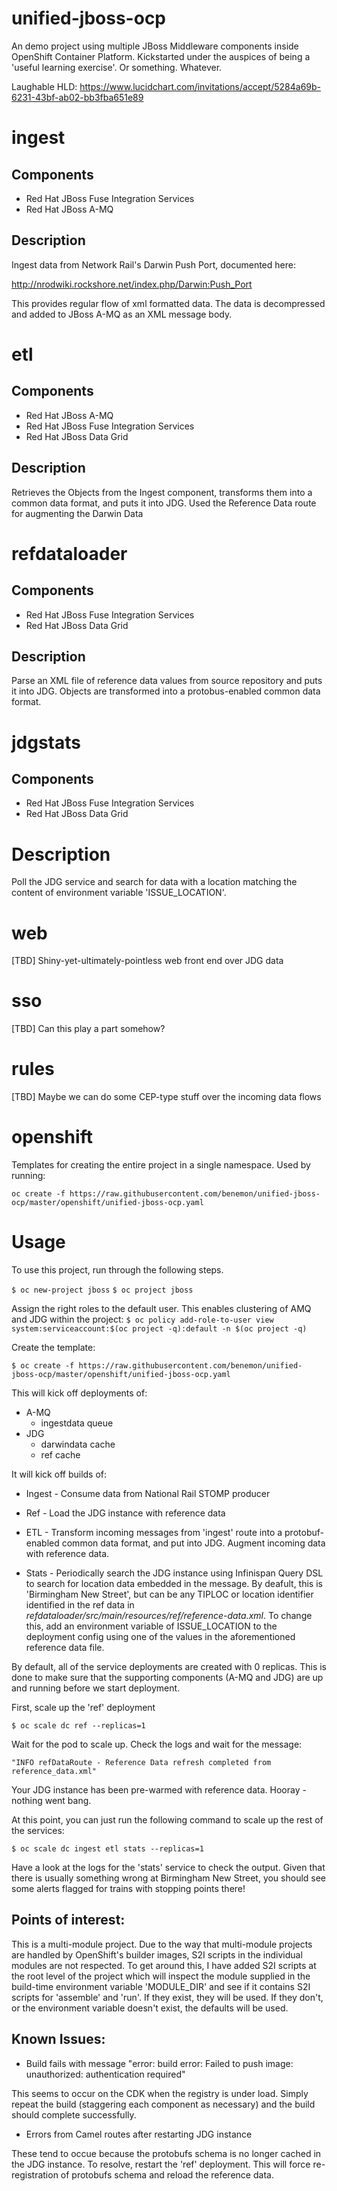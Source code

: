 # unified-jboss-ocp
An demo project using multiple JBoss Middleware components inside OpenShift Container Platform. Kickstarted under the auspices of being a 'useful learning exercise'. Or something. Whatever.


Laughable HLD: https://www.lucidchart.com/invitations/accept/5284a69b-6231-43bf-ab02-bb3fba651e89


# ingest

## Components
* Red Hat JBoss Fuse Integration Services
* Red Hat JBoss A-MQ

## Description
Ingest data from Network Rail's Darwin Push Port, documented here:

http://nrodwiki.rockshore.net/index.php/Darwin:Push_Port

This provides regular flow of xml formatted data. The data is decompressed and added to JBoss A-MQ as an XML message body.

# etl

## Components
* Red Hat JBoss A-MQ
* Red Hat JBoss Fuse Integration Services
* Red Hat JBoss Data Grid

## Description

Retrieves the Objects from the Ingest component, transforms them into a common data format, and puts it into JDG. Used the Reference Data route for augmenting the Darwin Data


# refdataloader

## Components
* Red Hat JBoss Fuse Integration Services
* Red Hat JBoss Data Grid

## Description

Parse an XML file of reference data values from source repository and puts it into JDG. Objects are transformed into a protobus-enabled common data format.

# jdgstats

## Components
* Red Hat JBoss Fuse Integration Services
* Red Hat JBoss Data Grid

# Description
Poll the JDG service and search for data with a location matching the content of environment variable 'ISSUE_LOCATION'.

# web

[TBD] Shiny-yet-ultimately-pointless web front end over JDG data

# sso

[TBD] Can this play a part somehow?

# rules

[TBD] Maybe we can do some CEP-type stuff over the incoming data flows

# openshift

Templates for creating the entire project in a single namespace. Used by running:

`oc create -f https://raw.githubusercontent.com/benemon/unified-jboss-ocp/master/openshift/unified-jboss-ocp.yaml`

# Usage
To use this project, run through the following steps.

`$ oc new-project jboss`
`$ oc project jboss`

Assign the right roles to the default user. This enables clustering of AMQ and JDG within the project:
`$ oc policy add-role-to-user view system:serviceaccount:$(oc project -q):default -n $(oc project -q)`


Create the template:

`$ oc create -f https://raw.githubusercontent.com/benemon/unified-jboss-ocp/master/openshift/unified-jboss-ocp.yaml`


This will kick off deployments of:
* A-MQ
    - ingestdata queue
* JDG
    - darwindata cache
    - ref cache

It will kick off builds of:
* Ingest - Consume data from National Rail STOMP producer

* Ref - Load the JDG instance with reference data

* ETL - Transform incoming messages from 'ingest' route into a protobuf-enabled common data format, and put into JDG. Augment incoming data with reference data.

* Stats - Periodically search the JDG instance using Infinispan Query DSL to search for location data embedded in the message. By deafult, this is 'Birmingham New Street', but can be any TIPLOC or location identifier identified in the ref data in *refdataloader/src/main/resources/ref/reference-data.xml*. To change this, add an environment variable of ISSUE_LOCATION to the deployment config using one of the values in the aforementioned reference data file.

By default, all of the service deployments are created with 0 replicas. This is done to make sure that the supporting components (A-MQ and JDG) are up and running before we start deployment.

First, scale up the 'ref' deployment

`$ oc scale dc ref --replicas=1`

Wait for the pod to scale up. Check the logs and wait for the message:

`"INFO refDataRoute - Reference Data refresh completed from reference_data.xml"`

Your JDG instance has been pre-warmed with reference data. Hooray - nothing went bang.

At this point, you can just run the following command to scale up the rest of the services:

`$ oc scale dc ingest etl stats --replicas=1` 

Have a look at the logs for the 'stats' service to check the output. Given that there is usually something wrong at Birmingham New Street, you should see some alerts flagged for trains with stopping points there!

## Points of interest:

This is a multi-module project. Due to the way that multi-module projects are handled by OpenShift's builder images, S2I scripts in the individual modules are not respected. To get around this, I have added S2I scripts at the root level of the project which will inspect the module supplied in the build-time environment variable 'MODULE_DIR' and see if it contains S2I scripts for 'assemble' and 'run'. If they exist, they will be used. If they don't, or the environment variable doesn't exist, the defaults will be used.


## Known Issues:
* Build fails with message "error: build error: Failed to push image: unauthorized: authentication required"

This seems to occur on the CDK when the registry is under load. Simply repeat the build (staggering each component as necessary) and the build should complete successfully.

* Errors from Camel routes after restarting JDG instance

These tend to occue because the protobufs schema is no longer cached in the JDG instance. To resolve, restart the 'ref' deployment. This will force re-registration of protobufs schema and reload the reference data.
